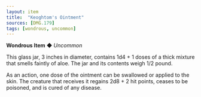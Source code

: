 ```yaml
---
layout: item
title:  "Keoghtom's Ointment"
sources: [DMG.179]
tags: [wondrous, uncommon]
---
```


**Wondrous Item** ◆ *Uncommon*

This glass jar, 3 inches in diameter, contains 1d4 + 1 doses of a thick mixture that smells faintly of aloe. The jar and its contents weigh 1/2 pound.

As an action, one dose of the ointment can be swallowed or applied to the skin. The creature that receives it regains 2d8 + 2 hit points, ceases to be poisoned, and is cured of any disease.